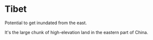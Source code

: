 # Tibet

Potential to get inundated from the east.

It's the large chunk of high-elevation land in the eastern part of China.